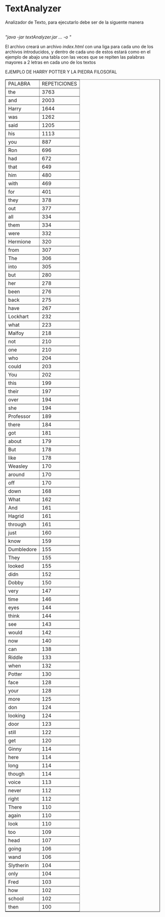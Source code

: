 # TextAnalyzer
Analizador de Texto, para ejecutarlo debe ser de la siguente manera</B>

<i><br>"java  -jar textAnalyzer.jar <archivo1>  <archivo2> ... <archivo>  -o <Directorio>"</i></br> 

</B>

El archivo creará un archivo <i>index.html</i> con una liga para cada uno de los archivos introducidos, y dentro de cada uno de estos </B>
estará como en el ejemplo de abajo una tabla con las veces que se repiten las palabras mayores a 2 letras en cada uno de los textos

</B>EJEMPLO DE HARRY POTTER Y LA PIEDRA FILOSOFAL

<meta charset="utf-8" />
<table border="1" style="width:100%">
  <tr>
    <td>PALABRA</td>
    <td>REPETICIONES</td>
<tr>
<td>the</td>
<td>3763</td>
<tr>
<td>and</td>
<td>2003</td>
<tr>
<td>Harry</td>
<td>1644</td>
<tr>
<td>was</td>
<td>1262</td>
<tr>
<td>said</td>
<td>1205</td>
<tr>
<td>his</td>
<td>1113</td>
<tr>
<td>you</td>
<td>887</td>
<tr>
<td>Ron</td>
<td>696</td>
<tr>
<td>had</td>
<td>672</td>
<tr>
<td>that</td>
<td>649</td>
<tr>
<td>him</td>
<td>480</td>
<tr>
<td>with</td>
<td>469</td>
<tr>
<td>for</td>
<td>401</td>
<tr>
<td>they</td>
<td>378</td>
<tr>
<td>out</td>
<td>377</td>
<tr>
<td>all</td>
<td>334</td>
<tr>
<td>them</td>
<td>334</td>
<tr>
<td>were</td>
<td>332</td>
<tr>
<td>Hermione</td>
<td>320</td>
<tr>
<td>from</td>
<td>307</td>
<tr>
<td>The</td>
<td>306</td>
<tr>
<td>into</td>
<td>305</td>
<tr>
<td>but</td>
<td>280</td>
<tr>
<td>her</td>
<td>278</td>
<tr>
<td>been</td>
<td>276</td>
<tr>
<td>back</td>
<td>275</td>
<tr>
<td>have</td>
<td>267</td>
<tr>
<td>Lockhart</td>
<td>232</td>
<tr>
<td>what</td>
<td>223</td>
<tr>
<td>Malfoy</td>
<td>218</td>
<tr>
<td>not</td>
<td>210</td>
<tr>
<td>one</td>
<td>210</td>
<tr>
<td>who</td>
<td>204</td>
<tr>
<td>could</td>
<td>203</td>
<tr>
<td>You</td>
<td>202</td>
<tr>
<td>this</td>
<td>199</td>
<tr>
<td>their</td>
<td>197</td>
<tr>
<td>over</td>
<td>194</td>
<tr>
<td>she</td>
<td>194</td>
<tr>
<td>Professor</td>
<td>189</td>
<tr>
<td>there</td>
<td>184</td>
<tr>
<td>got</td>
<td>181</td>
<tr>
<td>about</td>
<td>179</td>
<tr>
<td>But</td>
<td>178</td>
<tr>
<td>like</td>
<td>178</td>
<tr>
<td>Weasley</td>
<td>170</td>
<tr>
<td>around</td>
<td>170</td>
<tr>
<td>off</td>
<td>170</td>
<tr>
<td>down</td>
<td>168</td>
<tr>
<td>What</td>
<td>162</td>
<tr>
<td>And</td>
<td>161</td>
<tr>
<td>Hagrid</td>
<td>161</td>
<tr>
<td>through</td>
<td>161</td>
<tr>
<td>just</td>
<td>160</td>
<tr>
<td>know</td>
<td>159</td>
<tr>
<td>Dumbledore</td>
<td>155</td>
<tr>
<td>They</td>
<td>155</td>
<tr>
<td>looked</td>
<td>155</td>
<tr>
<td>didn</td>
<td>152</td>
<tr>
<td>Dobby</td>
<td>150</td>
<tr>
<td>very</td>
<td>147</td>
<tr>
<td>time</td>
<td>146</td>
<tr>
<td>eyes</td>
<td>144</td>
<tr>
<td>think</td>
<td>144</td>
<tr>
<td>see</td>
<td>143</td>
<tr>
<td>would</td>
<td>142</td>
<tr>
<td>now</td>
<td>140</td>
<tr>
<td>can</td>
<td>138</td>
<tr>
<td>Riddle</td>
<td>133</td>
<tr>
<td>when</td>
<td>132</td>
<tr>
<td>Potter</td>
<td>130</td>
<tr>
<td>face</td>
<td>128</td>
<tr>
<td>your</td>
<td>128</td>
<tr>
<td>more</td>
<td>125</td>
<tr>
<td>don</td>
<td>124</td>
<tr>
<td>looking</td>
<td>124</td>
<tr>
<td>door</td>
<td>123</td>
<tr>
<td>still</td>
<td>122</td>
<tr>
<td>get</td>
<td>120</td>
<tr>
<td>Ginny</td>
<td>114</td>
<tr>
<td>here</td>
<td>114</td>
<tr>
<td>long</td>
<td>114</td>
<tr>
<td>though</td>
<td>114</td>
<tr>
<td>voice</td>
<td>113</td>
<tr>
<td>never</td>
<td>112</td>
<tr>
<td>right</td>
<td>112</td>
<tr>
<td>There</td>
<td>110</td>
<tr>
<td>again</td>
<td>110</td>
<tr>
<td>look</td>
<td>110</td>
<tr>
<td>too</td>
<td>109</td>
<tr>
<td>head</td>
<td>107</td>
<tr>
<td>going</td>
<td>106</td>
<tr>
<td>wand</td>
<td>106</td>
<tr>
<td>Slytherin</td>
<td>104</td>
<tr>
<td>only</td>
<td>104</td>
<tr>
<td>Fred</td>
<td>103</td>
<tr>
<td>how</td>
<td>102</td>
<tr>
<td>school</td>
<td>102</td>
<tr>
<td>then</td>
<td>100</td>
<tr>